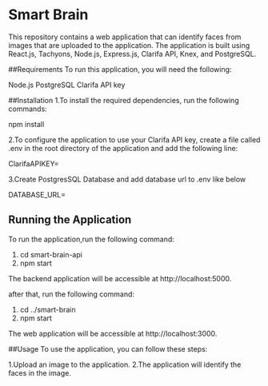 # Smart Brain
This repository contains a web application that can identify faces from images that are uploaded to the application. The application is built using React.js, Tachyons, Node.js, Express.js, Clarifa API, Knex, and PostgreSQL.

##Requirements
To run this application, you will need the following:

Node.js
PostgreSQL
Clarifa API key

##Installation
1.To install the required dependencies, run the following commands:

npm install 

2.To configure the application to use your Clarifa API key, create a file called .env in the root directory of the application and add the following line:

ClarifaAPIKEY=<your Clarifa API key>

3.Create PostgresSQL Database and add database url to .env like below

DATABASE_URL=<your Database Url>

## Running the Application

To run the application,run the following command:

1. cd smart-brain-api
2. npm start

The backend application will be accessible at http://localhost:5000.

after that, run the following command:

1. cd ../smart-brain
2. npm start

The web application will be accessible at http://localhost:3000.

##Usage
To use the application, you can follow these steps:

1.Upload an image to the application.
2.The application will identify the faces in the image.

 
 
